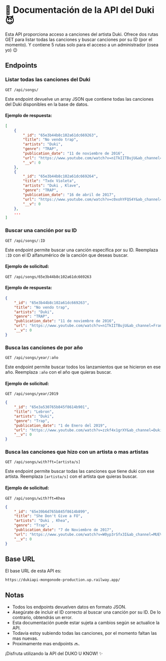 # 🦇 Documentación de la API del Duki :smiling_imp:

Esta API proporciona acceso a canciones del artista Duki. Ofrece dos rutas GET para listar todas las canciones y buscar canciones por su ID (por el momento).
Y contiene 5 rutas solo para el acceso a un administrador (osea yo) 😉


## Endpoints

### Listar todas las canciones del Duki

```
GET /api/songs/
```

Este endpoint devuelve un array JSON que contiene todas las canciones del Duki disponibles en la base de datos.

#### Ejemplo de respuesta:

```json
[
    {
        "_id": "65e3b44b8c102a61dc669263",
        "title": "No vendo trap",
        "artists": "Duki",
        "genre": "TRAP",
        "publication_date": "11 de noviembre de 2016",
        "url": "https://www.youtube.com/watch?v=n1TkIITBujU&ab_channel=Frankzjj%27",
        "__v": 0
    },
    {
        "_id": "65e3b44b8c102a61dc669264",
        "title": "Txdx Violeta",
        "artists": "Duki , Klave",
        "genre": "TRAP",
        "publication_date": "16 de abril de 2017",
        "url": "https://www.youtube.com/watch?v=c0xohYFQS4Y&ab_channel=Klave",
        "__v": 0
    },
    ...
]
```

### Buscar una canción por su ID

```
GET /api/songs/:ID
```

Este endpoint permite buscar una canción específica por su ID. Reemplaza `:ID` con el ID alfanumérico de la canción que deseas buscar.

#### Ejemplo de solicitud:

```
GET /api/songs/65e3b44b8c102a61dc669263
```

#### Ejemplo de respuesta:

```json
{
    "_id": "65e3b44b8c102a61dc669263",
    "title": "No vendo trap",
    "artists": "Duki",
    "genre": "TRAP",
    "publication_date": "11 de noviembre de 2016",
    "url": "https://www.youtube.com/watch?v=n1TkIITBujU&ab_channel=Frankzjj%27",
    "__v": 0
}
```

### Busca las canciones de por año

```
GET /api/songs/year/:año
```
Este endpoint permite buscar todos los lanzamientos que se hicieron en ese año. Reemplaza `:año` con el año que quieras buscar.
#### Ejemplo de solicitud:

```
GET /api/songs/year/2019
```
```json
{
    "_id": "65e3a530765b845f8614b901",
    "title": "Lebron",
    "artists": "Duki",
    "genre": "Trap",
    "publication_date": "1 de Enero del 2019",
    "url": "https://www.youtube.com/watch?v=zzkf4x1grXY&ab_channel=Duki",
    "__v": 0
}
```

### Busca las canciones que hizo con un artista o mas artistas

```
GET /api/songs/with?ft=[artista/s]
```
Este endpoint permite buscar todas las canciones que tiene duki con ese artista. Reemplaza `[artista/s]` con el artista que quieras buscar.
#### Ejemplo de solicitud:

```
GET /api/songs/with?ft=Khea
```
```json
{
    "_id": "65e39b6d765b845f8614b899",
    "title": "She Don't Give a FO",
    "artists": "Duki , Khea",
    "genre": "Trap",
    "publication_date": "7 de Noviembre de 2017",
    "url": "https://www.youtube.com/watch?v=W0yp3rSfx3I&ab_channel=MUEVARecords",
    "__v": 0
}
```



## Base URL

El base URL de esta API es:

```
https://dukiapi-mongonode-production.up.railway.app/
```

## Notas

- Todos los endpoints devuelven datos en formato JSON.
- Asegúrate de incluir el ID correcto al buscar una canción por su ID. De lo contrario, obtendrás un error.
- Esta documentación puede estar sujeta a cambios según se actualice la API.
- Todavia estoy subiendo todas las canciones, por el momento faltan las mas nuevas.
- Proximamente mas endpoints 🔜.

¡Disfruta utilizando la API del DUKO U KNOW! ✨
